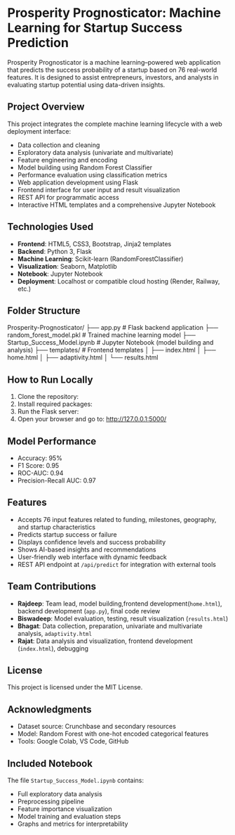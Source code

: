 # Prosperity Prognosticator: Machine Learning for Startup Success Prediction

Prosperity Prognosticator is a machine learning–powered web application that predicts the success probability of a startup based on 76 real-world features. It is designed to assist entrepreneurs, investors, and analysts in evaluating startup potential using data-driven insights.

## Project Overview

This project integrates the complete machine learning lifecycle with a web deployment interface:

- Data collection and cleaning
- Exploratory data analysis (univariate and multivariate)
- Feature engineering and encoding
- Model building using Random Forest Classifier
- Performance evaluation using classification metrics
- Web application development using Flask
- Frontend interface for user input and result visualization
- REST API for programmatic access
- Interactive HTML templates and a comprehensive Jupyter Notebook

## Technologies Used

- **Frontend**: HTML5, CSS3, Bootstrap, Jinja2 templates
- **Backend**: Python 3, Flask
- **Machine Learning**: Scikit-learn (RandomForestClassifier)
- **Visualization**: Seaborn, Matplotlib
- **Notebook**: Jupyter Notebook
- **Deployment**: Localhost or compatible cloud hosting (Render, Railway, etc.)

## Folder Structure

Prosperity-Prognosticator/
├── app.py # Flask backend application
├── random_forest_model.pkl # Trained machine learning model
├── Startup_Success_Model.ipynb # Jupyter Notebook (model building and analysis)
├── templates/ # Frontend templates
│ ├── index.html
│ ├── home.html
│ ├── adaptivity.html
│ └── results.html


## How to Run Locally

1. Clone the repository:
2. Install required packages:
3. Run the Flask server:
4. Open your browser and go to: http://127.0.0.1:5000/


## Model Performance

- Accuracy: 95%
- F1 Score: 0.95
- ROC-AUC: 0.94
- Precision-Recall AUC: 0.97

## Features

- Accepts 76 input features related to funding, milestones, geography, and startup characteristics
- Predicts startup success or failure
- Displays confidence levels and success probability
- Shows AI-based insights and recommendations
- User-friendly web interface with dynamic feedback
- REST API endpoint at `/api/predict` for integration with external tools

## Team Contributions

- **Rajdeep**: Team lead, model building,frontend development(`home.html`), backend development (`app.py`), final code review
- **Biswadeep**: Model evaluation, testing, result visualization (`results.html`)
- **Bhagat**: Data collection, preparation, univariate and multivariate analysis, `adaptivity.html`
- **Rajat**: Data analysis and visualization, frontend development (`index.html`), debugging

## License

This project is licensed under the MIT License.

## Acknowledgments

- Dataset source: Crunchbase and secondary resources
- Model: Random Forest with one-hot encoded categorical features
- Tools: Google Colab, VS Code, GitHub

## Included Notebook

The file `Startup_Success_Model.ipynb` contains:

- Full exploratory data analysis
- Preprocessing pipeline
- Feature importance visualization
- Model training and evaluation steps
- Graphs and metrics for interpretability
